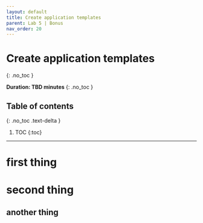```yaml
---
layout: default
title: Create application templates
parent: Lab 5 | Bonus
nav_order: 20
---
```


# Create application templates
{: .no_toc }

**Duration: TBD minutes**
{: .no_toc }

## Table of contents
{: .no_toc .text-delta }

1. TOC
{:toc}

---

# first thing

# second thing

## another thing